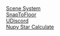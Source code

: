 [Scene System](https://nk-studio.github.io/Packages/com.unity.scene-system@1.0/index.html)  
[SnapToFloor](https://nk-studio.github.io/Packages/com.nkstudio.snap-to-floor@2.5.3/index.html)  
[UDiscord](https://nk-studio.github.io/Packages/com.nkstudio.udiscordbot@1.0/index.html)  
[Nupy Star Calculate](https://nk-studio.github.io/NupyStarCalculate/index.html)  